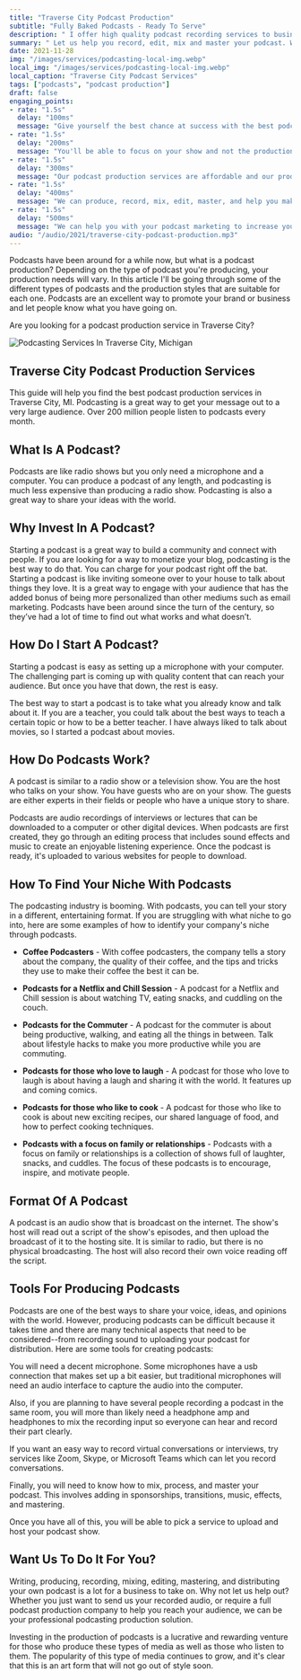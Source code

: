 ```yaml
---
title: "Traverse City Podcast Production"
subtitle: "Fully Baked Podcasts - Ready To Serve"
description: " I offer high quality podcast recording services to businesses wanting to promote their business or product to a wider audience. I can record, edit, mix and master the ideal podcast for your brand."
summary: " Let us help you record, edit, mix and master your podcast. We'll produce a professional sounding show, and include a full content edit so you can focus on your content and not worry about the rest of the production.  We take away the technological jargon and supply everything you need to craft an engaging narrative that keeps your audience coming back for more.   I create ready made podcast solutions for small and medium sized businesses."
date: 2021-11-28
img: "/images/services/podcasting-local-img.webp"
local_img: "/images/services/podcasting-local-img.webp"
local_caption: "Traverse City Podcast Services"
tags: ["podcasts", "podcast production"]
draft: false
engaging_points:
- rate: "1.5s"
  delay: "100ms"
  message: "Give yourself the best chance at success with the best podcast production company in Northern Michigan."
- rate: "1.5s"
  delay: "200ms"
  message: "You'll be able to focus on your show and not the production process."
- rate: "1.5s"
  delay: "300ms"
  message: "Our podcast production services are affordable and our production process is easy."
- rate: "1.5s"
  delay: "400ms"
  message: "We can produce, record, mix, edit, master, and help you make sure your podcast is reaching your ideal audience."
- rate: "1.5s"
  delay: "500ms"
  message: "We can help you with your podcast marketing to increase your reach."
audio: "/audio/2021/traverse-city-podcast-production.mp3"
---
```


Podcasts have been around for a while now, but what is a podcast production? Depending on the type of podcast you're producing, your production needs will vary. In this article I'll be going through some of the different types of podcasts and the production styles that are suitable for each one. Podcasts are an excellent way to promote your brand or business and let people know what you have going on.


Are you looking for a podcast production service in Traverse City?

![Podcasting Services In Traverse City, Michigan](/images/services/traverse-city-podcasting-hero.webp "Podcasting Recording & Editing In Traverse City")


## Traverse City Podcast Production Services


This guide will help you find the best podcast production services in Traverse City, MI. Podcasting is a great way to get your message out to a very large audience. Over 200 million people listen to podcasts every month.


## What Is A Podcast?

Podcasts are like radio shows but you only need a microphone and a computer. You can produce a podcast of any length, and podcasting is much less expensive than producing a radio show. Podcasting is also a great way to share your ideas with the world.


## Why Invest In A Podcast?

Starting a podcast is a great way to build a community and connect with people. If you are looking for a way to monetize your blog, podcasting is the best way to do that. You can charge for your podcast right off the bat. Starting a podcast is like inviting someone over to your house to talk about things they love. It is a great way to engage with your audience that has the added bonus of being more personalized than other mediums such as email marketing. Podcasts have been around since the turn of the century, so they’ve had a lot of time to find out what works and what doesn’t.


## How Do I Start A Podcast?

Starting a podcast is easy as setting up a microphone with your computer. The challenging part is coming up with quality content that can reach your audience. But once you have that down, the rest is easy.


The best way to start a podcast is to take what you already know and talk about it. If you are a teacher, you could talk about the best ways to teach a certain topic or how to be a better teacher. I have always liked to talk about movies, so I started a podcast about movies.


## How Do Podcasts Work?

A podcast is similar to a radio show or a television show. You are the host who talks on your show. You have guests who are on your show. The guests are either experts in their fields or people who have a unique story to share.

Podcasts are audio recordings of interviews or lectures that can be downloaded to a computer or other digital devices. When podcasts are first created, they go through an editing process that includes sound effects and music to create an enjoyable listening experience. Once the podcast is ready, it's uploaded to various websites for people to download.


## How To Find Your Niche With Podcasts


The podcasting industry is booming. With podcasts, you can tell your story in a different, entertaining format. If you are struggling with what niche to go into, here are some examples of how to identify your company's niche through podcasts.

- **Coffee Podcasters** - With coffee podcasters, the company tells a story about the company, the quality of their coffee, and the tips and tricks they use to make their coffee the best it can be.

- **Podcasts for a Netflix and Chill Session** - A podcast for a Netflix and Chill session is about watching TV, eating snacks, and cuddling on the couch. 

-  **Podcasts for the Commuter** - A podcast for the commuter is about being productive, walking, and eating all the things in between. Talk about lifestyle hacks to make you more productive while you are commuting. 

- **Podcasts for those who love to laugh** - A podcast for those who love to laugh is about having a laugh and sharing it with the world. It features up and coming comics. 

- **Podcasts for those who like to cook** - A podcast for those who like to cook is about new exciting recipes, our shared language of food, and how to perfect cooking techniques. 

- **Podcasts with a focus on family or relationships** - Podcasts with a focus on family or relationships is a collection of shows full of laughter, snacks, and cuddles. The focus of these podcasts is to encourage, inspire, and motivate people.


## Format Of A Podcast


 A podcast is an audio show that is broadcast on the internet. The show's host will read out a script of the show's episodes, and then upload the broadcast of it to the hosting site. It is similar to radio, but there is no physical broadcasting. The host will also record their own voice reading off the script. 


## Tools For Producing Podcasts


Podcasts are one of the best ways to share your voice, ideas, and opinions with the world. However, producing podcasts can be difficult because it takes time and there are many technical aspects that need to be considered--from recording sound to uploading your podcast for distribution. Here are some tools for creating podcasts: 


You will need a decent microphone. Some microphones have a usb connection that makes set up a bit easier, but traditional microphones will need an audio interface to capture the audio into the computer. 

Also, if you are planning to have several people recording a podcast in the same room, you will more than likely need a headphone amp and headphones to mix the recording input so everyone can hear and record their part clearly. 

If you want an easy way to record virtual conversations or interviews, try services like Zoom, Skype, or Microsoft Teams which can let you record conversations. 

Finally, you will need to know how to mix, process, and master your podcast. This involves adding in sponsorships, transitions, music, effects, and mastering.

Once you have all of this, you will be able to pick a service to upload and host your podcast show. 


## Want Us To Do It For You?

Writing, producing, recording, mixing, editing, mastering, and distributing your own podcast is a lot for a business to take on. Why not let us help out? Whether you just want to send us your recorded audio, or require a full podcast production company to help you reach your audience, we can be your professional podcasting production solution. 

Investing in the production of podcasts is a lucrative and rewarding venture for those who produce these types of media as well as those who listen to them. The popularity of this type of media continues to grow, and it's clear that this is an art form that will not go out of style soon. 